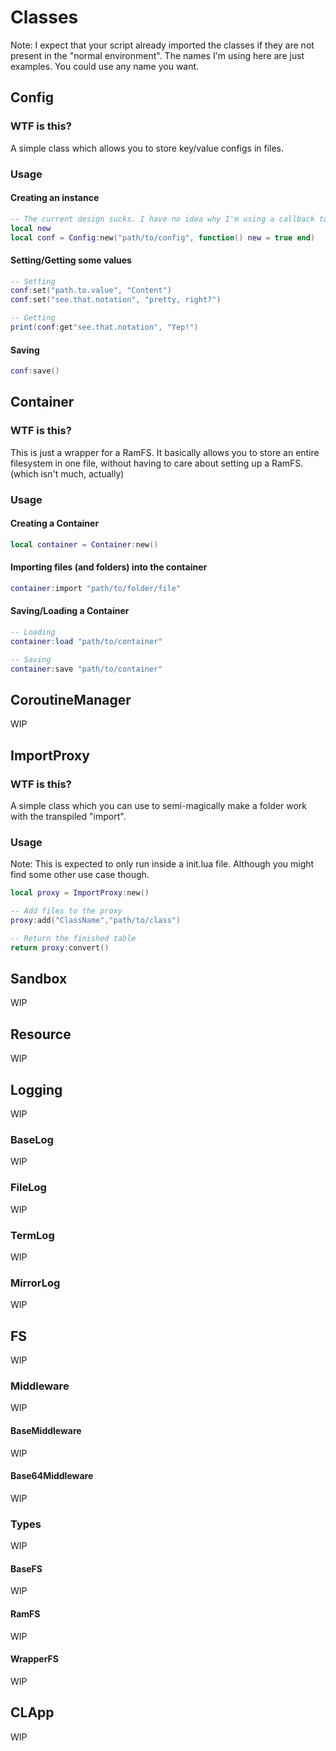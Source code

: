 # Classes
Note: I expect that your script already imported the classes if they are not present in the "normal environment". The names I'm using here are just examples. You could use any name you want.
## Config
### WTF is this?
A simple class which allows you to store key/value configs in files.
### Usage
#### Creating an instance
```lua
-- The current design sucks. I have no idea why I'm using a callback to handle it if a new config was created
local new
local conf = Config:new("path/to/config", function() new = true end)
```
#### Setting/Getting some values
```lua
-- Setting
conf:set("path.to.value", "Content")
conf:set("see.that.notation", "pretty, right?")

-- Getting
print(conf:get"see.that.notation", "Yep!")
```
#### Saving
```lua
conf:save()
```

## Container
### WTF is this?
This is just a wrapper for a RamFS. It basically allows you to store an entire filesystem in one file, without having to care about setting up a RamFS. (which isn't much, actually)
### Usage
#### Creating a Container
```lua
local container = Container:new()
```
#### Importing files (and folders) into the container
```lua
container:import "path/to/folder/file"
```
#### Saving/Loading a Container
```lua
-- Loading
container:load "path/to/container"

-- Saving
container:save "path/to/container"
```
## CoroutineManager
  WIP

## ImportProxy
### WTF is this?
A simple class which you can use to semi-magically make a folder work with the transpiled "import".
### Usage
Note: This is expected to only run inside a init.lua file. Although you might find some other use case though.
```lua
local proxy = ImportProxy:new()

-- Add files to the proxy
proxy:add("ClassName","path/to/class")

-- Return the finished table
return proxy:convert()
```

## Sandbox
WIP

## Resource
WIP

## Logging
WIP

### BaseLog
WIP

### FileLog
WIP
### TermLog
WIP
### MirrorLog
WIP

## FS
WIP
### Middleware
WIP
#### BaseMiddleware
WIP
#### Base64Middleware
WIP
### Types
WIP
#### BaseFS
WIP
#### RamFS
WIP
#### WrapperFS
WIP

## CLApp
WIP
